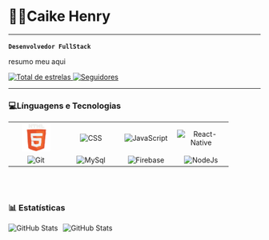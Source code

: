 # 👨‍💻Caike Henry

---

**`Desenvolvedor FullStack`**

resumo meu aqui

<p align="left">
    <a href="https://github.com/CaikeHenry007?tab=repositories&sort=stargazers">
        <img 
            alt="Total de estrelas" 
            title="Total de estrelas GitHub" 
            src="https://custom-icon-badges.demolab.com/github/stars/CaikeHenry007?color=55960c&style=for-the-badge&labelColor=488207&logo=star&label=estrelas"
        />
    </a>
    <a href="https://github.com/CaikeHenry007?tab=followers">
        <img 
            alt="Seguidores" 
            title="Me siga no GitHub" 
            src="https://custom-icon-badges.demolab.com/github/followers/CaikeHenry007?color=236ad3&labelColor=1155ba&style=for-the-badge&logo=github&label=Seguidores&logoColor=white"
        />
    </a>
</p>

---

### 💻Línguagens e Tecnologias

<table align="center">
<tr>
<td align="center" width="96" >
<img 
    alt="HTML"
    title="HTML" 
    width="57" 
    src="https://raw.githubusercontent.com/Zenfection/Image/master/2021/06/08-15-55-13-06-00-18-00-html5.gif" 
/>
</td>

<td align="center" width="96" >
<img 
    alt="CSS" 
    title="CSS"
    width="57" 
    src="https://media.giphy.com/media/v1.Y2lkPTc5MGI3NjExNmQ3OWQyZWI0MWU1YjM4Zjk3OTI0NTU5NDEyMWU5OTc3N2E5NWYxZiZjdD1z/fsEaZldNC8A1PJ3mwp/giphy.gif" 
/>
</td>

<td align="center" width="96" >
<img 
    alt="JavaScript" 
    title="JavaScript"
    width="67" 
    src="https://techstack-generator.vercel.app/js-icon.svg" 
/>
</td>

<td align="center" width="96" >
<img 
    alt="React-Native" 
    title="React-Native"
    width="57" 
    src="https://techstack-generator.vercel.app/react-icon.svg" />
</td>    
</tr>

<tr>
<td align="center" width="96" >   
<img 
    alt="Git" 
    title="Git"
    width="57" 
    src="https://cdn.jsdelivr.net/gh/devicons/devicon@latest/icons/git/git-original.svg" 
/>
</td>

<td align="center" width="96" > 
<img 
    alt="MySql" 
    title="MySql"
    width="57" 
    src="https://techstack-generator.vercel.app/mysql-icon.svg" />
</td>

<td align="center" width="96" > 
<img 
    alt="Firebase" 
    title="Firebase"
    width="57" 
    src="https://cdn.jsdelivr.net/gh/devicons/devicon@latest/icons/firebase/firebase-original-wordmark.svg" />
</td>

<td align="center" width="96" >    
 <img  
    alt="NodeJs" 
    title="NodeJs"
    width="57" 
    src="https://user-images.githubusercontent.com/74038190/212257460-738ff738-247f-4445-a718-cdd0ca76e2db.gif" />
</td>
</tr>
</table>        

<br>
<br>

### 📊 Estatísticas

<p>
  <img 
    align="left" 
    alt="GitHub Stats" 
    height="200" 
    style="padding-right: 10px;" 
    src="https://github-readme-stats.vercel.app/api?username=CaikeHenry007&show_icons=true&theme=transparent&include_all_commits=true&locale=pt-br" 
  />

<img 
      align="left" 
      alt="GitHub Stats" 
      height="200" 
      src="https://github-readme-stats.vercel.app/api/top-langs/?username=CaikeHenry007&theme=transparent&layout=compact&custom_title=Tecnologias&langs_count=4" 
  />

</p>
          


